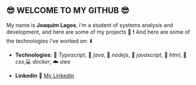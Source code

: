 ## :sunglasses: WELCOME TO MY GITHUB :sunglasses:

 My name is **Joaquim Lagos**, i'm a student of systems analysis and development, and here are some of my projects :book: :exclamation:
 And here are some of the technologies i've worked on: :arrow_down:

- **Technologies:** :rocket: *Typescript*, :space_invader: *java*,      :leaves: *nodejs*, :dart: *javascript*, :shirt: *html*, :jeans: *css*,:computer: *docker*, :cloud: *aws*

- **Linkedin** :house_with_garden: [My Linkedin](https://www.linkedin.com/in/joaquim-lagos-68933a183/)


